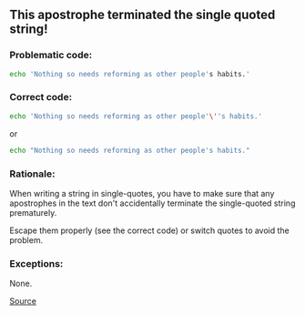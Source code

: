 ## This apostrophe terminated the single quoted string!

### Problematic code:

```sh
echo 'Nothing so needs reforming as other people's habits.'
```

### Correct code:

```sh
echo 'Nothing so needs reforming as other people'\''s habits.'
```
or
```sh
echo "Nothing so needs reforming as other people's habits."
```
### Rationale:

When writing a string in single-quotes, you have to make sure that any apostrophes in the text don't accidentally terminate the single-quoted string prematurely.

Escape them properly (see the correct code) or switch quotes to avoid the problem.

### Exceptions:

None.

[Source](https://github.com/koalaman/shellcheck/wiki/SC1011)

